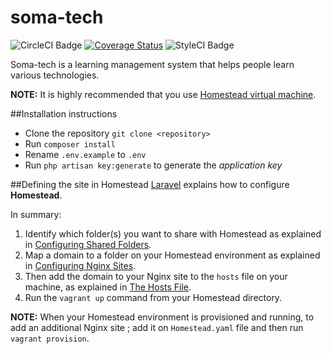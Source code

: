 # soma-tech
![CircleCI Badge](https://circleci.com/gh/andela-sachungo/soma-tech.svg?style=shield&circle-token=eab6015ece8c084d689495dcbbf2bd5bd22c50cb)
[![Coverage Status](https://coveralls.io/repos/andela-sachungo/soma-tech/badge.svg?branch=master&service=github)](https://coveralls.io/github/andela-sachungo/soma-tech?branch=master)
![StyleCI Badge](https://styleci.io/repos/48097337/shield)

Soma-tech is a learning management system that helps people learn various technologies.

**NOTE:** It is highly recommended that you use [Homestead virtual machine](http://laravel.com/docs/5.1/homestead).

##Installation instructions
* Clone the repository `git clone <repository>`
*  Run `composer install`
* Rename `.env.example`  to `.env`
* Run `php artisan key:generate` to generate the *application key*

##Defining the site in Homestead
[Laravel](http://laravel.com/docs/5.1/homestead#connecting-via-ssh) explains how to configure **Homestead**.

In summary:

 1. Identify which folder(s) you want to share with Homestead as
    explained in [Configuring Shared Folders](http://laravel.com/docs/5.1/homestead#configuring-homestead).
 2. Map a domain to a folder on your Homestead environment as explained in [Configuring Nginx Sites](http://laravel.com/docs/5.1/homestead#configuring-homestead).
 3. Then add the domain to your Nginx site to the `hosts` file on your machine, as explained in [The Hosts File](http://laravel.com/docs/5.1/homestead#configuring-homestead).
 4. Run the `vagrant up` command from your Homestead directory.

**NOTE:** When your Homestead environment is provisioned and running, to add an additional Nginx site ; add it on `Homestead.yaml` file and then run `vagrant provision`.

